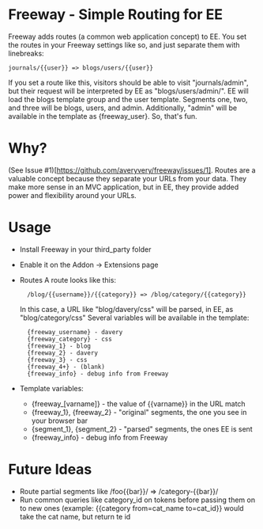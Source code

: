 # Freeway - Simple Routing for EE

Freeway adds routes (a common web application concept) to EE. You set the routes in your Freeway settings like so, and just separate them with linebreaks:

	journals/{{user}} => blogs/users/{{user}}

If you set a route like this, visitors should be able to visit "journals/admin", but their request will be interpreted by EE as "blogs/users/admin/". EE will load the blogs template group and the user template. Segments one, two, and three will be blogs, users, and admin. Additionally, "admin" will be available in the template as {freeway_user}. So, that's fun.

# Why?

(See Issue #1)[https://github.com/averyvery/freeway/issues/1]. Routes are a valuable concept because they separate your URLs from your data. They make more sense in an MVC application, but in EE, they provide added power and flexibility around your URLs.

# Usage

- Install Freeway in your third_party folder
- Enable it on the Addon -> Extensions page
- Routes
	A route looks like this:

		/blog/{{username}}/{{category}} => /blog/category/{{category}}

	In this case, a URL like "blog/davery/css" will be parsed, in EE, as "blog/category/css"
	Several variables will be available in the template:

		{freeway_username} - davery
		{freeway_category} - css
		{freeway_1} - blog
		{freeway_2} - davery
		{freeway_3} - css
		{freeway_4+} - (blank)
		{freeway_info} - debug info from Freeway
- Template variables:
	- {freeway_[varname]} - the value of {{varname}} in the URL match
	- {freeway_1}, {freeway_2} - "original" segments, the one you see in your browser bar
	- {segment_1}, {segment_2} - "parsed" segments, the ones EE is sent
	- {freeway_info} - debug info from Freeway

# Future Ideas

- Route partial segments like /foo{{bar}}/ => /category-{{bar}}/
- Run common queries like category_id on tokens before passing them on to new ones (example: {{category from=cat_name to=cat_id}} would take the cat name, but return te id 

